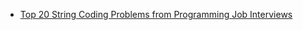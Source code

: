 - <a href="https://dev.to/javinpaul/top-20-string-coding-problems-from-programming-job-interviews-493m">Top 20 String Coding Problems from Programming Job Interviews</a>